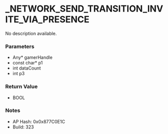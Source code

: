# _NETWORK_SEND_TRANSITION_INVITE_VIA_PRESENCE

No description available.

### Parameters
* Any* gamerHandle
* const char* p1
* int dataCount
* int p3

### Return Value
* BOOL

### Notes
* AP Hash: 0x0x877C0E1C
* Build: 323

